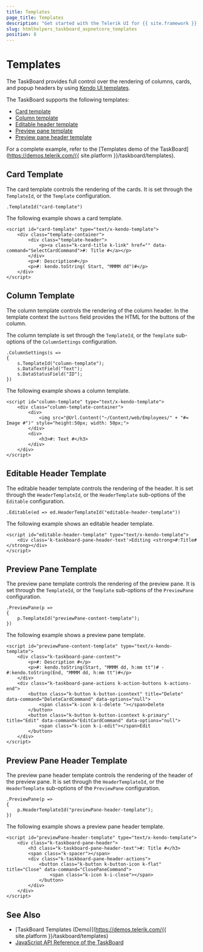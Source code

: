 ```yaml
---
title: Templates
page_title: Templates
description: "Get started with the Telerik UI for {{ site.framework }} TaskBoard and learn how to customize its templates."
slug: htmlhelpers_taskboard_aspnetcore_templates
position: 8
---
```


# Templates

The TaskBoard provides full control over the rendering of columns, cards, and popup headers by using [Kendo UI templates](https://docs.telerik.com/kendo-ui/framework/templates/overview).

The TaskBoard supports the following templates:

* [Card template](#card-template)
* [Column template](#column-template)
* [Editable header template](#editable-header-template)
* [Preview pane template](#preview-pane-template)
* [Preview pane header template](#preview-pane-header-template)

For a complete example, refer to the [Templates demo of the TaskBoard](https://demos.telerik.com/{{ site.platform }}/taskboard/templates).

## Card Template

The card template controls the rendering of the cards. It is set through the `TemplateId`, or the `Template` configuration.

    .TemplateId("card-template")

The following example shows a card template.

    <script id="card-template" type="text/x-kendo-template">
        <div class="template-container">
            <div class="template-header">
                <p><a class="k-card-title k-link" href="" data-command="SelectCardCommand">#: Title #</a></p>
            </div>
            <p>#: Description#</p>
            <p>#: kendo.toString( Start, "MMMM dd")#</p>
        </div>
    </script>

## Column Template

The column template controls the rendering of the column header. In the template context the `buttons` field provides the HTML for the buttons of the column. 

The column template is set through the `TemplateId`, or the `Template` sub-options of the `ColumnSettings` configuration.

    .ColumnSettings(s =>
    {
        s.TemplateId("column-template");
        s.DataTextField("Text");
        s.DataStatusField("ID");
    })

The following example shows a column template.

    <script id="column-template" type="text/x-kendo-template">
        <div class="column-template-container">
            <div>
                <img src="@Url.Content("~/Content/web/Employees/" + "#= Image #")" style="height:50px; width: 50px;">
            </div>
            <div>
                <h3>#: Text #</h3>
            </div>
        </div>
    </script>

## Editable Header Template

The editable header template controls the rendering of the header. It is set through the `HeaderTemplateId`, or the `HeaderTemplate` sub-options of the `Editable` configuration.

    .Editable(ed => ed.HeaderTemplateId("editable-header-template"))

The following example shows an editable header template.

    <script id="editable-header-template" type="text/x-kendo-template">
        <div class='k-taskboard-pane-header-text'>Editing <strong>#:Title#</strong></div>
    </script>

## Preview Pane Template

The preview pane template controls the rendering of the preview pane. It is set through the `TemplateId`, or the `Template` sub-options of the `PreviewPane` configuration.

    .PreviewPane(p =>
    {
        p.TemplateId("previewPane-content-template");
    })

The following example shows a preview pane template.

    <script id="previewPane-content-template" type="text/x-kendo-template">
        <div class="k-taskboard-pane-content">
            <p>#: Description #</p>
            <p>#: kendo.toString(Start, "MMMM dd, h:mm tt")# - #:kendo.toString(End, "MMMM dd, h:mm tt")#</p>
        </div>
        <div class="k-taskboard-pane-actions k-action-buttons k-actions-end">
            <button class="k-button k-button-icontext" title="Delete" data-command="DeleteCardCommand" data-options="null">
                <span class="k-icon k-i-delete "></span>Delete
            </button>
            <button class="k-button k-button-icontext k-primary" title="Edit" data-command="EditCardCommand" data-options="null">
                <span class="k-icon k-i-edit"></span>Edit
            </button>
        </div>
    </script>

## Preview Pane Header Template

The preview pane header template controls the rendering of the header of the preview pane. It is set through the `HeaderTemplateId`, or the `HeaderTemplate` sub-options of the `PreviewPane` configuration.

    .PreviewPane(p =>
    {
        p.HeaderTemplateId("previewPane-header-template");
    })

The following example shows a preview pane header template.

    <script id="previewPane-header-template" type="text/x-kendo-template">
        <div class="k-taskboard-pane-header">
            <h3 class="k-taskboard-pane-header-text">#: Title #</h3>
            <span class="k-spacer"></span>
            <div class="k-taskboard-pane-header-actions">
                <button class="k-button k-button-icon k-flat" title="Close" data-command="ClosePaneCommand">
                    <span class="k-icon k-i-close"></span>
                </button>
            </div>
        </div>
    </script>

## See Also

* [TaskBoard Templates (Demo)](https://demos.telerik.com/{{ site.platform }}/taskboard/templates)
* [JavaScript API Reference of the TaskBoard](https://docs.telerik.com/kendo-ui/api/javascript/ui/taskboard)
